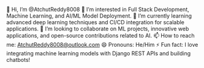👋 Hi, I’m @AtchutReddy8008
👀 I’m interested in Full Stack Development, Machine Learning, and AI/ML Model Deployment.
🌱 I’m currently learning advanced deep learning techniques and CI/CD integration for scalable applications.
💞️ I’m looking to collaborate on ML projects, innovative web applications, and open-source contributions related to AI.
📫 How to reach me: AtchutReddy8008@outlook.com
😄 Pronouns: He/Him
⚡ Fun fact: I love integrating machine learning models with Django REST APIs and building chatbots!

<!---
AtchutReddy8008/AtchutReddy8008 is a ✨ special ✨ repository because its `README.md` (this file) appears on your GitHub profile.
You can click the Preview link to take a look at your changes.
--->
